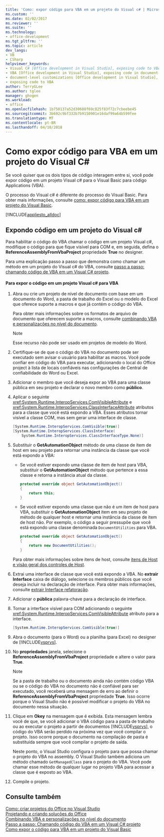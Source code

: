 ```yaml
---
title: 'Como: expor código para VBA em um projeto do Visual c# | Microsoft Docs'
ms.custom: ''
ms.date: 02/02/2017
ms.reviewer: ''
ms.suite: ''
ms.technology:
- office-development
ms.tgt_pltfrm: ''
ms.topic: article
dev_langs:
- VB
- CSharp
helpviewer_keywords:
- Visual C# [Office development in Visual Studio], exposing code to VBA
- VBA [Office development in Visual Studio], exposing code in document-level customizations
- document-level customizations [Office development in Visual Studio], exposing code
- exposing code to VBA
author: TerryGLee
ms.author: tglee
manager: ghogen
ms.workload:
- office
ms.openlocfilehash: 1b750137a52d30688f69c825f83f72c7cbeebe45
ms.sourcegitcommit: 3b692c9bf332b7b9150901e16daf99a64b599fee
ms.translationtype: MT
ms.contentlocale: pt-BR
ms.lasthandoff: 04/10/2018
---
```

# <a name="how-to-expose-code-to-vba-in-a-visual-c-project"></a>Como expor código para VBA em um projeto do Visual C#
  Se você quiser que os dois tipos de código interagem entre si, você pode expor código em um projeto Visual c# para o Visual Basic para código Applications (VBA).  
  
 O processo do Visual c# é diferente do processo do Visual Basic. Para obter mais informações, consulte [como: expor código para VBA em um projeto do Visual Basic](../vsto/how-to-expose-code-to-vba-in-a-visual-basic-project.md).  
  
 [!INCLUDE[appliesto_alldoc](../vsto/includes/appliesto-alldoc-md.md)]  
  
## <a name="exposing-code-in-a-visual-c-project"></a>Expondo código em um projeto do Visual c#  
 Para habilitar o código do VBA chamar o código em um projeto Visual c#, modifique o código para que fique visível para COM e, em seguida, defina o **ReferenceAssemblyFromVbaProject** propriedade **True** no designer.  
  
 Para uma explicação passo a passo que demonstra como chamar um método em um projeto do Visual c# do VBA, consulte [passo a passo: chamando código de VBA em um Visual C&#35; projeto](../vsto/walkthrough-calling-code-from-vba-in-a-visual-csharp-project.md).  
  
#### <a name="to-expose-code-in-a-visual-c-project-to-vba"></a>Para expor o código em um projeto Visual c# para VBA  
  
1.  Abra ou crie um projeto de nível de documento com base em um documento do Word, a pasta de trabalho do Excel ou o modelo do Excel que oferece suporte a macros e que já contém o código do VBA.  
  
     Para obter mais informações sobre os formatos de arquivo de documento que oferecem suporte a macros, consulte [combinando VBA e personalizações no nível do documento](../vsto/combining-vba-and-document-level-customizations.md).  
  
    > [!NOTE]  
    >  Esse recurso não pode ser usado em projetos de modelo do Word.  
  
2.  Certifique-se de que o código do VBA no documento pode ser executado sem avisar o usuário para habilitar as macros. Você pode confiar em código do VBA para executar, adicionando o local do Office project à lista de locais confiáveis nas configurações de Central de confiabilidade do Word ou Excel.  
  
3.  Adicionar o membro que você deseja expor ao VBA para uma classe pública em seu projeto e declarar o novo membro como **público**.  
  
4.  Aplicar o seguinte <xref:System.Runtime.InteropServices.ComVisibleAttribute> e <xref:System.Runtime.InteropServices.ClassInterfaceAttribute> atributos para a classe que você está expondo a VBA. Esses atributos tornar visível a classe COM, mas sem gerar uma interface de classe.  
  
    ```csharp  
    [System.Runtime.InteropServices.ComVisible(true)]  
    [System.Runtime.InteropServices.ClassInterface(  
        System.Runtime.InteropServices.ClassInterfaceType.None)]  
    ```  
  
5.  Substituir o **GetAutomationObject** método de uma classe de item de host em seu projeto para retornar uma instância da classe que você está expondo a VBA:  
  
    -   Se você estiver expondo uma classe de item de host para VBA, substituir o **GetAutomationObject** método que pertence a essa classe e retorna a instância atual da classe.  
  
        ```csharp  
        protected override object GetAutomationObject()  
        {  
            return this;  
        }  
        ```  
  
    -   Se você estiver expondo uma classe que não é um item de host para VBA, substituir o **GetAutomationObject** item em seu projeto de método de qualquer host e retornar uma instância da classe de item de host não. Por exemplo, o código a seguir pressupõe que você está expondo uma classe denominada `DocumentUtilities` para VBA.  
  
        ```csharp  
        protected override object GetAutomationObject()  
        {  
            return new DocumentUtilities();  
        }  
        ```  
  
     Para obter mais informações sobre itens de host, consulte [itens de Host e visão geral dos controles de Host](../vsto/host-items-and-host-controls-overview.md).  
  
6.  Extrai uma interface de classe que você está expondo a VBA. No **extrair Interface** caixa de diálogo, selecione os membros públicos que você deseja incluir na declaração de interface. Para obter mais informações, consulte [extrair Interface refatoração](../ide/reference/extract-interface.md).
  
7.  Adicionar o **pública** palavra-chave para a declaração de interface.  
  
8.  Tornar a interface visível para COM adicionando o seguinte <xref:System.Runtime.InteropServices.ComVisibleAttribute> atributo para a interface.  
  
    ```csharp  
    [System.Runtime.InteropServices.ComVisible(true)]  
    ```  
  
9. Abra o documento (para o Word) ou a planilha (para Excel) no designer de [!INCLUDE[vsprvs](../sharepoint/includes/vsprvs-md.md)].  
  
10. No **propriedades** janela, selecione o **ReferenceAssemblyFromVbaProject** propriedade e altere o valor para **True**.  
  
    > [!NOTE]  
    >  Se a pasta de trabalho ou o documento ainda não contém código VBA ou se o código do VBA no documento não é confiável para ser executado, você receberá uma mensagem de erro ao definir o **ReferenceAssemblyFromVbaProject** propriedade **True**. Isso ocorre porque o Visual Studio não é possível modificar o projeto do VBA no documento nessa situação.  
  
11. Clique em **Okey** na mensagem que é exibida. Esta mensagem lembra você de que, se você adicionar o VBA código para a pasta de trabalho ou ao executar o projeto a partir de documentos [!INCLUDE[vsprvs](../sharepoint/includes/vsprvs-md.md)], o código do VBA serão perdido na próxima vez que você compilar o projeto. Isso ocorre porque o documento na compilação de pasta é substituída sempre que você compilar o projeto de saída.  
  
     Neste ponto, o Visual Studio configura o projeto para que possa chamar o projeto do VBA no assembly. O Visual Studio também adiciona um método chamado `GetManagedClass` para o projeto do VBA. Você pode chamar esse método de qualquer lugar no projeto VBA para acessar a classe que é exposto ao VBA.  
  
12. Compile o projeto.  
  
## <a name="see-also"></a>Consulte também  
 [Como: criar projetos do Office no Visual Studio](../vsto/how-to-create-office-projects-in-visual-studio.md)   
 [Projetando e criando soluções do Office](../vsto/designing-and-creating-office-solutions.md)   
 [Combinando VBA e personalizações no nível do documento](../vsto/combining-vba-and-document-level-customizations.md)   
 [Passo a passo: Chamando código do VBA em um Visual C&#35; projeto](../vsto/walkthrough-calling-code-from-vba-in-a-visual-csharp-project.md)   
 [Como expor o código para VBA em um projeto do Visual Basic](../vsto/how-to-expose-code-to-vba-in-a-visual-basic-project.md)  
  
  